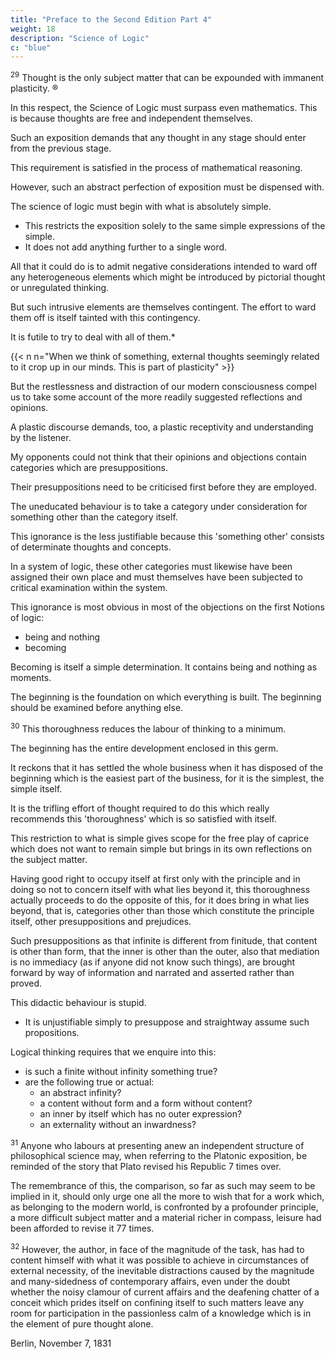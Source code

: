 ```yaml
---
title: "Preface to the Second Edition Part 4"
weight: 18
description: "Science of Logic"
c: "blue"
---
```




<sup>29</sup> Thought is the only subject matter that can be expounded with immanent plasticity. ® 

<!-- is so absolutely capable of being expounded with a strict immanent plasticity as is thought in its own necessary development; ® 

no other brings with it this demand in such a degree;  -->

In this respect, the Science of Logic must surpass even mathematics. This is because thoughts are free and independent themselves.

  <!-- for no subject matter has in its own self this freedom and independence.  -->

Such an exposition demands that any thought in any stage should enter from the previous stage. 

<!-- at no stage of the development should any thought-determination or reflection occur which does not immediately emerge at this stage and that has not entered this stage from the one preceding it —  -->

This requirement is satisfied in the process of mathematical reasoning.

However, such an abstract perfection of exposition must be dispensed with.

The science of logic must begin with what is absolutely simple.
- This restricts the exposition solely to the same simple expressions of the simple.
- It does not add anything further to a single word.

 <!-- that is, with what is most general and of least import, would  -->

All that it could do is to admit negative considerations intended to ward off any heterogeneous elements which might be introduced by pictorial thought or unregulated thinking.

But such intrusive elements are themselves contingent. The effort to ward them off is itself tainted with this contingency.

It is futile to try to deal with all of them.*


{{< n n="When we think of something, external thoughts seemingly related to it crop up in our minds. This is part of plasticity" >}}

 <!-- lying as they do outside the subject matter, and in any case, any demand for a systematic disposal of such random reflections could only be partially satisfied. -->

But the restlessness and distraction of our modern consciousness compel us to take some account of the more readily suggested reflections and opinions. 


A plastic discourse demands, too, a plastic receptivity and understanding by the listener. 

<!-- But youths and men of such a temper who would calmly suppress their own reflections and opinions in which original thought is so impatient to manifest itself, listeners such as Plato feigned, who would attend only to the matter in hand, could have no place in a modern dialogue; still less could one count on readers of such a disposition. -->

<!-- On the contrary, I have been only too often and too vehemently attacked by -->

My opponents could not think that their opinions and objections contain categories which are presuppositions.

Their presuppositions need to be criticised first before they are employed. 

<!-- Ignorance in this matter reaches incredible lengths; it is guilty of, the fundamental misunderstanding, the uncouth and -->

The uneducated behaviour is to take a category under consideration for something other than the category itself. 

This ignorance is the less justifiable because this 'something other' consists of determinate thoughts and concepts.

In a system of logic, these other categories must likewise have been assigned their own place and must themselves have been subjected to critical examination within the system.

This ignorance is most obvious in most of the objections on the first Notions of logic:
- being and nothing
- becoming

Becoming is itself a simple determination. It contains being and nothing as moments. 

The beginning is the foundation on which everything is built. The beginning should be examined before anything else.

 <!-- in fact that we should not go any further until it has been firmly established and if, on the other hand, it is not, that we should reject all that follows. -->


<sup>30</sup> This thoroughness reduces the labour of thinking to a minimum.

The beginning has the entire development enclosed in this germ. 

It reckons that it has settled the whole business when it has disposed of the beginning which is the easiest part of the business, for it is the simplest, the simple itself. 

It is the trifling effort of thought required to do this which really recommends this 'thoroughness' which is so satisfied with itself.

This restriction to what is simple gives scope for the free play of caprice which does not want to remain simple but brings in its own reflections on the subject matter. 

Having good right to occupy itself at first only with the principle and in doing so not to concern itself with what lies beyond it, this thoroughness actually proceeds to do the opposite of this, for it does bring in what lies beyond, that is, categories other than those which constitute the principle itself, other presuppositions and prejudices.

Such presuppositions as that infinite is different from finitude, that content is other than form, that the inner is other than the outer, also that mediation is no immediacy (as if anyone did not know such things), are brought forward by way of information and narrated and asserted rather than proved. 

This didactic behaviour is stupid. 
- It is unjustifiable simply to presuppose and straightway assume such propositions.

<!-- It reveals ignorance of the fact that it is the requirement and the business of -->

Logical thinking requires that we enquire into this:
- is such a finite without infinity something true?
- are the following true or actual:
  - an abstract infinity?
  - a content without form and a form without content?
  - an inner by itself which has no outer expression?
  - an externality without an inwardness? 


<!-- But this education and discipline of thinking by which it acquires plasticity and by which the impatience of casual reflection is overcome, is procured solely by going further, by study and by carrying out to its conclusion the entire development. -->


<sup>31</sup> Anyone who labours at presenting anew an independent structure of philosophical science may, when referring to the Platonic exposition, be reminded of the story that Plato revised his Republic 7 times over. 

The remembrance of this, the comparison, so far as such may seem to be implied in it, should only urge one all the more to wish that for a work which, as belonging to the modern world, is confronted by a profounder principle, a more difficult subject matter and a material richer in compass, leisure had been afforded to revise it 77 times.


<sup>32</sup> However, the author, in face of the magnitude of the task, has had to content himself with what it was possible to achieve in circumstances of external necessity, of the inevitable distractions caused by the magnitude and many-sidedness of contemporary affairs, even under the doubt whether the noisy clamour of current affairs and the deafening chatter of a conceit which prides itself on confining itself to such matters leave any room for participation in the passionless calm of a knowledge which is in the element of pure thought alone.

Berlin, November 7, 1831


<!-- Introduction - Next Section

Hegel-by-HyperText Home Page @ marxists.org -->